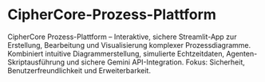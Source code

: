 # CipherCore-Prozess-Plattform
CipherCore Prozess-Plattform – Interaktive, sichere Streamlit-App zur Erstellung, Bearbeitung und Visualisierung komplexer Prozessdiagramme. Kombiniert intuitive Diagrammerstellung, simulierte Echtzeitdaten, Agenten-Skriptausführung und sichere Gemini API-Integration. Fokus: Sicherheit, Benutzerfreundlichkeit und Erweiterbarkeit.
